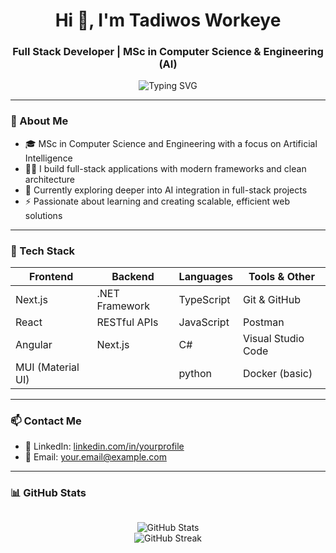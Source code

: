 <h1 align="center">Hi 👋, I'm Tadiwos Workeye</h1>
<h3 align="center">Full Stack Developer | MSc in Computer Science & Engineering (AI)</h3>

<p align="center">
  <img src="https://readme-typing-svg.demolab.com?font=Fira+Code&size=22&pause=1000&center=true&vCenter=true&width=435&lines=Full+Stack+Developer;MSc+in+Computer+Science+%26+Engineering+%28AI%29;Next.js+%7C+React+%7C+.NET+%7C+Angular+%7C+TS" alt="Typing SVG" />
</p>

---

### 🧠 About Me

- 🎓 MSc in Computer Science and Engineering with a focus on Artificial Intelligence  
- 👨‍💻 I build full-stack applications with modern frameworks and clean architecture  
- 🌱 Currently exploring deeper into AI integration in full-stack projects  
- ⚡ Passionate about learning and creating scalable, efficient web solutions  

---

### 🚀 Tech Stack

| Frontend      | Backend          | Languages      | Tools & Other       |
|---------------|------------------|----------------|---------------------|
| Next.js       | .NET Framework   | TypeScript     | Git & GitHub        |
| React         | RESTful APIs     | JavaScript     | Postman             |
| Angular       |  Next.js        |     C#           | Visual Studio Code  |
| MUI (Material UI) |             |    python            | Docker (basic)      |

---

### 📫 Contact Me

- 💼 LinkedIn: [linkedin.com/in/yourprofile](https://linkedin.com/in/yourprofile)
- 📧 Email: your.email@example.com

---

### 📊 GitHub Stats

<div align="center" style="display: flex; justify-content: center; flex-wrap: wrap; gap: 20px;">
   <p align="center">
  <img src="https://github-readme-stats.vercel.app/api?username=tadiwos-workeye&show_icons=true&theme=gruvbox_light&count_private=true&include_all_commits=true" alt="GitHub Stats" />
  <br/>
  <img src="https://github-readme-streak-stats.herokuapp.com/?user=tadiwos-workeye&theme=gruvbox_light" alt="GitHub Streak" />
</p>

</div>

